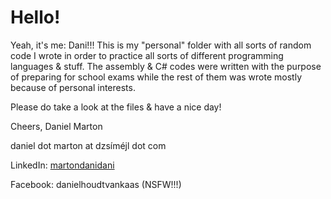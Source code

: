 # Hello!

Yeah, it's me: Dani!!! This is my "personal" folder with all sorts of random code I wrote in order to practice all sorts of different programming languages & stuff. The assembly & C# codes were written with the purpose of preparing for school exams while the rest of them was wrote mostly because of personal interests. 

Please do take a look at the files & have a nice day!

Cheers,
Daniel Marton 

daniel dot marton at dzsíméjl dot com

LinkedIn: [martondanidani](https://www.linkedin.com/in/martondanidani)

Facebook: danielhoudtvankaas (NSFW!!!)
